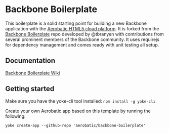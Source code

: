 Backbone Boilerplate
====================

This boilerplate is a solid starting point for building a new Backbone application with the [Aerobatic HTML5 cloud platform](http://www.aerobatic.io). It is forked from the [Backbone Boilerplate](https://github.com/backbone-boilerplate/backbone-boilerplate) repo developed by @tbranyen with contributions from several prominent members of the Backbone community. It uses requirejs for dependency management and comes ready with unit testing all setup.

## Documentation ##

[Backbone Boilerplate Wiki](https://github.com/backbone-boilerplate/backbone-boilerplate/wiki)

## Getting started ##
Make sure you have the yoke-cli tool installed: `npm install -g yoke-cli`

Create your own Aerobatic app based on this template by running the following:

```
yoke create-app --github-repo 'aerobatic/backbone-boilerplate'
```


